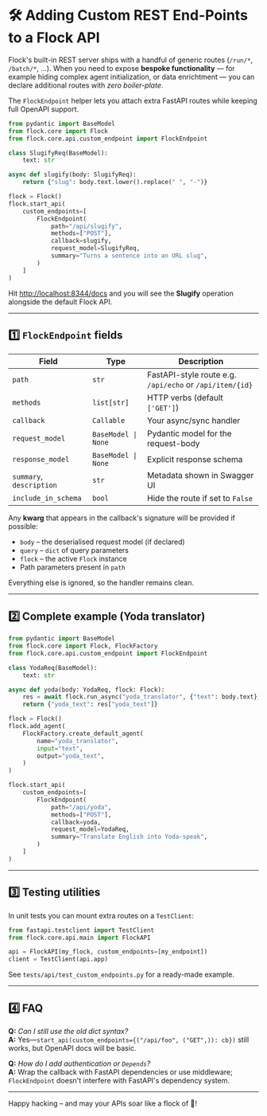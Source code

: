 # 🛠️ Adding Custom REST End-Points to a Flock API

Flock's built-in REST server ships with a handful of generic routes (`/run/*`, `/batch/*`, …). When you need to expose **bespoke functionality** — for example hiding complex agent initialization, or data enrichtment — you can declare additional routes with *zero boiler-plate*.

The `FlockEndpoint` helper lets you attach extra FastAPI routes while keeping full OpenAPI support.

```python title="quick-peek.py"
from pydantic import BaseModel
from flock.core import Flock
from flock.core.api.custom_endpoint import FlockEndpoint

class SlugifyReq(BaseModel):
    text: str

async def slugify(body: SlugifyReq):
    return {"slug": body.text.lower().replace(" ", "-")}

flock = Flock()
flock.start_api(
    custom_endpoints=[
        FlockEndpoint(
            path="/api/slugify",
            methods=["POST"],
            callback=slugify,
            request_model=SlugifyReq,
            summary="Turns a sentence into an URL slug",
        )
    ]
)
```

Hit <http://localhost:8344/docs> and you will see the **Slugify** operation alongside the default Flock API.

---

## 1️⃣ `FlockEndpoint` fields

| Field | Type | Description |
|-------|------|-------------|
| `path` | `str` | FastAPI-style route e.g. `/api/echo` or `/api/item/{id}` |
| `methods` | `list[str]` | HTTP verbs (default `['GET']`) |
| `callback` | `Callable` | Your async/sync handler |
| `request_model` | `BaseModel \| None` | Pydantic model for the request-body |
| `response_model` | `BaseModel \| None` | Explicit response schema |
| `summary`, `description` | `str` | Metadata shown in Swagger UI |
| `include_in_schema` | `bool` | Hide the route if set to `False` |

Any **kwarg** that appears in the callback's signature will be provided if possible:

* `body` – the deserialised request model (if declared)
* `query` – `dict` of query parameters
* `flock` – the active `Flock` instance
* Path parameters present in `path`

Everything else is ignored, so the handler remains clean.

---

## 2️⃣ Complete example (Yoda translator)

```python title="07-custom-endpoints.py" linenums="1"
from pydantic import BaseModel
from flock.core import Flock, FlockFactory
from flock.core.api.custom_endpoint import FlockEndpoint

class YodaReq(BaseModel):
    text: str

async def yoda(body: YodaReq, flock: Flock):
    res = await flock.run_async("yoda_translator", {"text": body.text})
    return {"yoda_text": res["yoda_text"]}

flock = Flock()
flock.add_agent(
    FlockFactory.create_default_agent(
        name="yoda_translator",
        input="text",
        output="yoda_text",
    )
)

flock.start_api(
    custom_endpoints=[
        FlockEndpoint(
            path="/api/yoda",
            methods=["POST"],
            callback=yoda,
            request_model=YodaReq,
            summary="Translate English into Yoda-speak",
        )
    ]
)
```

---

## 3️⃣ Testing utilities

In unit tests you can mount extra routes on a `TestClient`:

```python
from fastapi.testclient import TestClient
from flock.core.api.main import FlockAPI

api = FlockAPI(my_flock, custom_endpoints=[my_endpoint])
client = TestClient(api.app)
```

See `tests/api/test_custom_endpoints.py` for a ready-made example.

---

## 4️⃣ FAQ

**Q:** *Can I still use the old dict syntax?*  
**A:** Yes—`start_api(custom_endpoints={("/api/foo", ("GET",)): cb})` still works, but OpenAPI docs will be basic.

**Q:** *How do I add authentication or `Depends`?*  
**A:** Wrap the callback with FastAPI dependencies or use middleware; `FlockEndpoint` doesn't interfere with FastAPI's dependency system.

---

Happy hacking – and may your APIs soar like a flock of 🦜! 